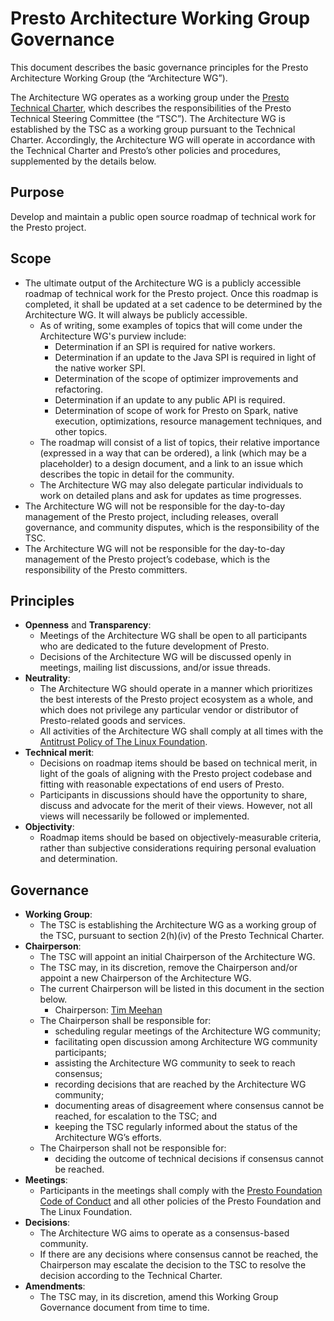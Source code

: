 # Presto Architecture Working Group Governance

This document describes the basic governance principles for the Presto Architecture Working Group (the “Architecture WG”).

The Architecture WG operates as a working group under the [Presto Technical Charter](https://github.com/prestodb/foundation/blob/main/Presto%20Technical%20Charter%2020191015.pdf), which describes the responsibilities of the Presto Technical Steering Committee (the “TSC”). The Architecture WG is established by the TSC as a working group pursuant to the Technical Charter. Accordingly, the Architecture WG will operate in accordance with the Technical Charter and Presto’s other policies and procedures, supplemented by the details below.

## Purpose

Develop and maintain a public open source roadmap of technical work for the Presto project.

## Scope

* The ultimate output of the Architecture WG is a publicly accessible roadmap of technical work for the Presto project.  Once this roadmap is completed, it shall be updated at a 
set cadence to be determined by the Architecture WG.  It will always be publicly accessible.
  * As of writing, some examples of topics that will come under the Architecture WG's purview include:
    * Determination if an SPI is required for native workers.
    * Determination if an update to the Java SPI is required in light of the native worker SPI.
    * Determination of the scope of optimizer improvements and refactoring.
    * Determination if an update to any public API is required.
    * Determination of scope of work for Presto on Spark, native execution, optimizations, resource management techniques, and other topics.
  * The roadmap will consist of a list of topics, their relative importance (expressed in a way that can be ordered), a link (which may be a placeholder) to a design document, and
a link to an issue which describes the topic in detail for the community.
  * The Architecture WG may also delegate particular individuals to work on detailed plans and ask for updates as time progresses.
* The Architecture WG will not be responsible for the day-to-day management of the Presto project, including releases, overall governance, and community disputes, which is the responsibility of the TSC.
* The Architecture WG will not be responsible for the day-to-day management of the Presto project’s codebase, which is the responsibility of the Presto committers.

## Principles

* **Openness** and **Transparency**:
    * Meetings of the Architecture WG shall be open to all participants who are dedicated to the future development of Presto.
    * Decisions of the Architecture WG will be discussed openly in meetings, mailing list discussions, and/or issue threads.
* **Neutrality**:
    * The Architecture WG should operate in a manner which prioritizes the best interests of the Presto project ecosystem as a whole, and which does not privilege any particular vendor or distributor of Presto-related goods and services.
    * All activities of the Architecture WG shall comply at all times with the [Antitrust Policy of The Linux Foundation](https://www.linuxfoundation.org/antitrust-policy/).
* **Technical merit**:
    * Decisions on roadmap items should be based on technical merit, in light of the goals of aligning with the Presto project codebase and fitting with reasonable expectations of end users of Presto.
    * Participants in discussions should have the opportunity to share, discuss and advocate for the merit of their views. However, not all views will necessarily be followed or implemented.
* **Objectivity**:
    * Roadmap items should be based on objectively-measurable criteria, rather than subjective considerations requiring personal evaluation and determination.

## Governance
* **Working Group**:
    * The TSC is establishing the Architecture WG as a working group of the TSC, pursuant to section 2(h)(iv) of the Presto Technical Charter.
* **Chairperson**:
    * The TSC will appoint an initial Chairperson of the Architecture WG.
    * The TSC may, in its discretion, remove the Chairperson and/or appoint a new Chairperson of the Architecture WG.
    * The current Chairperson will be listed in this document in the section below.
      * Chairperson: [Tim Meehan](https://github.com/tdcmeehan)
    * The Chairperson shall be responsible for:
        * scheduling regular meetings of the Architecture WG community;
        * facilitating open discussion among Architecture WG community participants;
        * assisting the Architecture WG community to seek to reach consensus;
        * recording decisions that are reached by the Architecture WG community;
        * documenting areas of disagreement where consensus cannot be reached, for escalation to the TSC; and
        * keeping the TSC regularly informed about the status of the Architecture WG’s efforts.
    * The Chairperson shall not be responsible for:
        * deciding the outcome of technical decisions if consensus cannot be reached.
* **Meetings**:
    * Participants in the meetings shall comply with the [Presto Foundation Code of Conduct](https://github.com/prestodb/tsc/blob/master/CODE_OF_CONDUCT.md) and all other policies of the Presto Foundation and The Linux Foundation.
* **Decisions**:
    * The Architecture WG aims to operate as a consensus-based community.
    * If there are any decisions where consensus cannot be reached, the Chairperson may escalate the decision to the TSC to resolve the decision according to the Technical Charter.
* **Amendments**:
    * The TSC may, in its discretion, amend this Working Group Governance document from time to time.